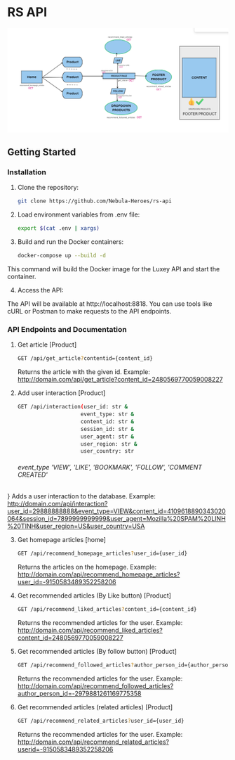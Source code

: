 # RS API

![MarineGEO circle logo](/docs/flowbe.png "MarineGEO logo")

## Getting Started
### Installation

1. Clone the repository:

   ```bash
   git clone https://github.com/Nebula-Heroes/rs-api
    ```
2. Load environment variables from .env file:

    ```bash
    export $(cat .env | xargs)
    ```

2. Build and run the Docker containers:
    ```bash
    docker-compose up --build -d
    ```

This command will build the Docker image for the Luxey API and start the container.

4. Access the API:

The API will be available at http://localhost:8818. You can use tools like cURL or Postman to make requests to the API endpoints.

### API Endpoints and Documentation 
1. Get article [Product]
    ```bash
    GET /api/get_article?contentid={content_id}
    ```
    Returns the article with the given id.
    Example: http://domain.com/api/get_article?content_id=2480569770059008227

2. Add user interaction [Product]
    ```bash
    GET /api/interaction(user_id: str &
                        event_type: str &
                        content_id: str &
                        session_id: str &
                        user_agent: str &
                        user_region: str &
                        user_country: str
    ```
    ###### event_type 'VIEW', 'LIKE', 'BOOKMARK', 'FOLLOW', 'COMMENT CREATED'  
}
    Adds a user interaction to the database.
    Example: http://domain.com/api/interaction?user_id=29888888888&event_type=VIEW&content_id=4109618890343020064&session_id=7899999999999&user_agent=Mozilla%20SPAM%20LINH%20TINH&user_region=US&user_country=USA


3. Get homepage articles [home]
    ```bash
    GET /api/recommend_homepage_articles?user_id={user_id}
    ```
    Returns the articles on the homepage.
    Example: http://domain.com/api/recommend_homepage_articles?user_id=-9150583489352258206

4. Get recommended articles (By Like button) [Product]
    ```bash
    GET /api/recommend_liked_articles?content_id={content_id}
    ```
    Returns the recommended articles for the user.
    Example: http://domain.com/api/recommend_liked_articles?content_id=2480569770059008227

5. Get recommended articles (By follow button) [Product]
    ```bash
    GET /api/recommend_followed_articles?author_person_id={author_person_id}
    ```
    Returns the recommended articles for the user.
    Example: http://domain.com/api/recommend_followed_articles?author_person_id=-2979881261169775358

6. Get recommended articles (related articles) [Product]
    ```bash
    GET /api/recommend_related_articles?user_id={user_id}
    ```
    Returns the recommended articles for the user.
    Example: http://domain.com/api/recommend_related_articles?userid=-9150583489352258206



